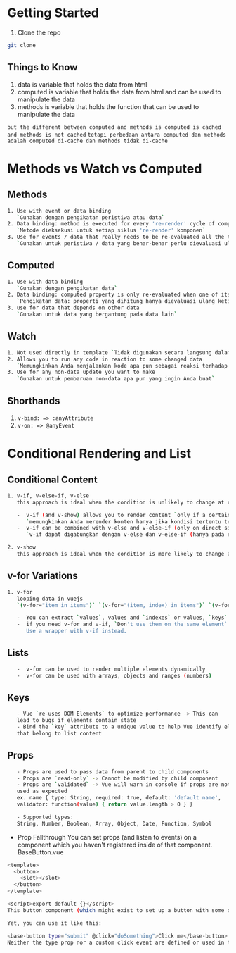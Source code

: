 # Getting Started

1. Clone the repo

```sh
git clone
```

## Things to Know

1. data is variable that holds the data from html
2. computed is variable that holds the data from html and can be used to manipulate the data
3. methods is variable that holds the function that can be used to manipulate the data

`but the different between computed and methods is computed is cached and methods is not cached`
`tetapi perbedaan antara computed dan methods adalah computed di-cache dan methods tidak di-cache`

# Methods vs Watch vs Computed

## Methods

```sh
1. Use with event or data binding
   `Gunakan dengan pengikatan peristiwa atau data`
2. Data binding: method is executed for every 're-render' cycle of component
   `Metode dieksekusi untuk setiap siklus 're-render' komponen`
3. Use for events / data that really needs to be re-evaluated all the time.
   `Gunakan untuk peristiwa / data yang benar-benar perlu dievaluasi ulang sepanjang waktu.`
```

## Computed

```sh
1. Use with data binding
   `Gunakan dengan pengikatan data`
2. Data binding: computed property is only re-evaluated when one of its dependencies has changed
   `Pengikatan data: properti yang dihitung hanya dievaluasi ulang ketika salah satu dependensinya telah berubah`
3. use for data that depends on other data
   `Gunakan untuk data yang bergantung pada data lain`
```

## Watch

```sh
1. Not used directly in template `Tidak digunakan secara langsung dalam template`
2. Allows you to run any code in reaction to some changed data
   `Memungkinkan Anda menjalankan kode apa pun sebagai reaksi terhadap beberapa data yang berubah`
3. Use for any non-data update you want to make
   `Gunakan untuk pembaruan non-data apa pun yang ingin Anda buat`
```

## Shorthands

1. `v-bind: => :anyAttribute`
2. `v-on: => @anyEvent`

# Conditional Rendering and List

## Conditional Content

```sh
1. v-if, v-else-if, v-else
   this approach is ideal when the condition is unlikely to change at runtime or you want to optimize for initial render cost. `(pendekatan ini ideal ketika kondisinya tidak mungkin berubah saat runtime atau Anda ingin mengoptimalkan biaya render awal.)`

   -  v-if (and v-show) allows you to render content `only if a certain condition is met`
      `memungkinkan Anda merender konten hanya jika kondisi tertentu terpenuhi`
   -  v-if can be combined with v-else and v-else-if (only on direct sibling elements)
      `v-if dapat digabungkan dengan v-else dan v-else-if (hanya pada elemen saudara langsung)`
```

```sh
2. v-show
   this approach is ideal when the condition is more likely to change at runtime, or you want to maximize the render cost. `(pendekatan ini ideal ketika kondisinya lebih mungkin berubah saat runtime, atau Anda ingin memaksimalkan biaya render.)` because this method add `style display none` to the element
```

## v-for Variations

```sh
1. v-for
   looping data in vuejs
   `(v-for="item in items")` `(v-for="(item, index) in items")` `(v-for="(value, key) in object")` `(v-for="(value, key, index) in object")`

   -  You can extract `values`, values and `indexes` or values, `keys` and indexes
   -  if you need v-for and v-if, `Don't use them on the same element`.
      Use a wrapper with v-if instead.
```

## Lists

```sh
   -  v-for can be used to render multiple elements dynamically
   -  v-for can be used with arrays, objects and ranges (numbers)
```

## Keys

```sh
   - Vue `re-uses DOM Elements` to optimize performance -> This can
   lead to bugs if elements contain state
   - Bind the `key` attribute to a unique value to help Vue identify elements
   that belong to list content
```

## Props

```sh
   - Props are used to pass data from parent to child components
   - Props are `read-only` -> Cannot be modified by child component
   - Props are `validated` -> Vue will warn in console if props are not
   used as expected
   ex. name { type: String, required: true, default: 'default name',
   validator: function(value) { return value.length > 0 } }

   - Supported types:
   String, Number, Boolean, Array, Object, Date, Function, Symbol
```

-  Prop Fallthrough
   You can set props (and listen to events) on a component which you haven't registered inside of that component.
   BaseButton.vue

```sh
<template>
  <button>
    <slot></slot>
  </button>
</template>

<script>export default {}</script>
This button component (which might exist to set up a button with some default styling) has no special props that would be registered.

Yet, you can use it like this:

<base-button type="submit" @click="doSomething">Click me</base-button>
Neither the type prop nor a custom click event are defined or used in the BaseButton component.
```
